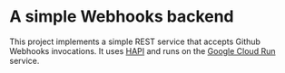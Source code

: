 # A simple Webhooks backend

This project implements a simple REST service that accepts Github Webhooks invocations. It uses [HAPI](https://hapi.dev/) and runs on the [Google Cloud Run](https://cloud.google.com/run) service.